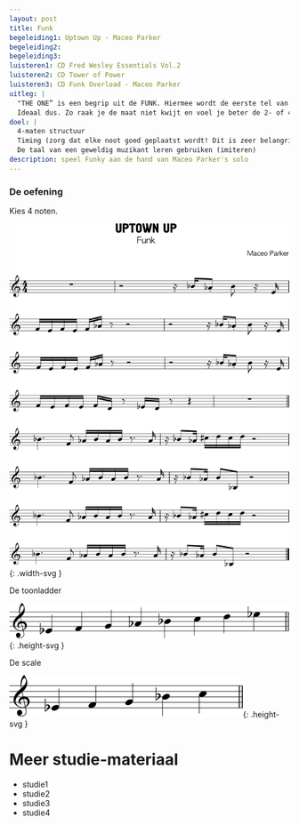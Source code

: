 ```yaml
---
layout: post
title: Funk
begeleiding1: Uptown Up - Maceo Parker
begeleiding2:
begeleiding3:
luisteren1: CD Fred Wesley Essentials Vol.2
luisteren2: CD Tower of Power
luisteren3: CD Funk Overload - Maceo Parker
uitleg: |
  "THE ONE” is een begrip uit de FUNK. Hiermee wordt de eerste tel van de maat bedoeld. Deze wordt in Funk erg benadrukt.
  Ideaal dus. Zo raak je de maat niet kwijt en voel je beter de 2- of 4-maten structuur.
doel: |
  4-maten structuur
  Timing (zorg dat elke noot goed geplaatst wordt! Dit is zeer belangrijk in Funk)
  De taal van een geweldig muzikant leren gebruiken (imiteren)
description: speel Funky aan de hand van Maceo Parker's solo
---
```


### De oefening

Kies 4 noten.

![uptoan up thema](/assets/img/03-fu/IB-IM-FUNK-thema.svg){: .width-svg }

De toonladder

![uptown-up toonladder](/assets/img/03-fu/IB-IM-FUNK-toonladder.svg){: .height-svg }

De scale

![uptown-up](/assets/img/03-fu/IB-IM-FUNK-pentatoniek.svg){: .height-svg }

<div class="verdere-studie">
  <h1 class="small-h2">Meer studie-materiaal</h1>
  <ul class="two-column">
    <li>studie1</li>
    <li>studie2</li>
    <li>studie3</li>
    <li>studie4</li>
  </ul>
</div>

